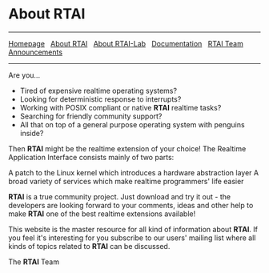 ---
---

# About RTAI

***

[Homepage](index) &nbsp;
    [About RTAI](About-RTAI) &nbsp;
    [About RTAI-Lab](About-RTAI-Lab) &nbsp;
    [Documentation](Documentation) &nbsp;
    [RTAI Team](RTAI-Team) &nbsp;
    [Announcements](Announcements)

***

Are you...

- Tired of expensive realtime operating systems?
- Looking for deterministic response to interrupts?
- Working with POSIX compliant or native **RTAI** realtime tasks?
- Searching for friendly community support?
- All that on top of a general purpose operating system with penguins inside?

Then **RTAI** might be the realtime extension of your choice! The Realtime Application Interface consists mainly of two parts:

A patch to the Linux kernel which introduces a hardware abstraction layer
A broad variety of services which make realtime programmers' life easier

**RTAI** is a true community project. Just download and try it out - the developers are looking forward to your comments, ideas and other help to make **RTAI** one of the best realtime extensions available!

This website is the master resource for all kind of information about **RTAI**. If you feel it's interesting for you subscribe to our users' mailing list where all kinds of topics related to **RTAI** can be discussed.

The **RTAI** Team
